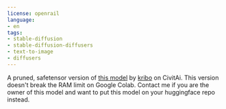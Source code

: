 ```yaml
---
license: openrail
language:
- en
tags:
- stable-diffusion
- stable-diffusion-diffusers
- text-to-image
- diffusers
---
```

A pruned, safetensor version of [this model](https://civitai.com/models/1225/kribomix-nstal) by [kribo](https://civitai.com/user/kribo) on CivitAi.
This version doesn't break the RAM limit on Google Colab.
Contact me if you are the owner of this model and want to put this model on your huggingface repo instead.